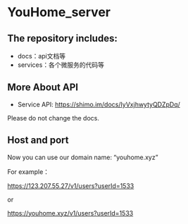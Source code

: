 # YouHome_server

## The repository includes:
* docs：api文档等
* services：各个微服务的代码等

## More About API
* Service API: https://shimo.im/docs/IyVxjhwytyQDZpDq/

Please do not change the docs.

## Host and port

Now you can use our domain name: “youhome.xyz”

For example：

https://123.207.55.27/v1/users?userId=1533

or

https://youhome.xyz/v1/users?userId=1533

 